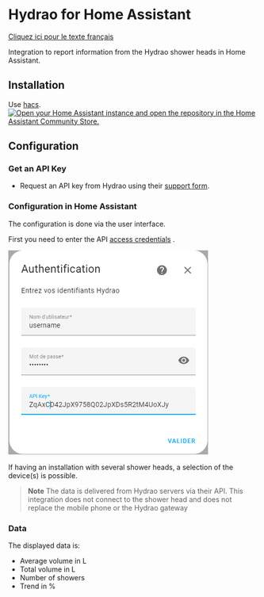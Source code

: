 # Hydrao for Home Assistant

[Cliquez ici pour le texte français](README.md)

Integration to report information from the Hydrao shower heads in Home Assistant.

## Installation

Use [hacs](https://hacs.xyz/). [![Open your Home Assistant instance and open the repository in the Home Assistant Community Store.](https://my.home-assistant.io/badges/hacs_repository.svg)](https://my.home-assistant.io/redirect/hacs_repository/?owner=sebcaps&repository=hydrao&category=integration)

## Configuration

### Get an API Key

- Request an API key from Hydrao using their [support form](https://www.hydrao.com/fr/besoin-d-aide-/sav).

### Configuration in Home Assistant

The configuration is done via the user interface.

First you need to enter the API [access credentials](#get-an-api-key) .

![image info](img/authent.png)

If having an installation with several shower heads, a selection of the device(s) is possible.

> **Note**
> The data is delivered from Hydrao servers via their API. This integration does not
> connect to the shower head and does not replace the mobile phone or the Hydrao gateway

### Data

The displayed data is:

- Average volume in L
- Total volume in L
- Number of showers
- Trend in %
